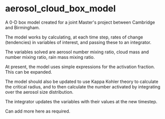 # aerosol_cloud_box_model

A 0-D box model created for a joint Master's project between Cambridge and Birmingham.

The model works by calculating, at each time step, rates of change (tendencies) in variables of interest,
and passing these to an integrator.

The variables solved are aerosol number mixing ratio, cloud mass and number mixing ratio, rain mass mixing ratio.

At present, the model uses simple expressions for the activation fraction.  This can be expanded.

The model should also be updated to use Kappa Kohler theory to calculate the critical radius, and to then calculate the 
number activated by integrating over the aerosol size distribution.

The integrator updates the variables with their values at the new timestep.

Can add more here as required.
